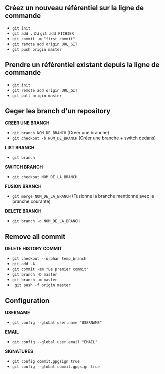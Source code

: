 ## Créez un nouveau référentiel sur la ligne de commande

- `git init`
- `git add .` ou `git add FICHIER`
- `git commit -m "first commit"`
- `git remote add origin URL_GIT`
- `git push origin master`


## Prendre un référentiel existant depuis la ligne de commande

- `git init`
- `git remote add origin URL_GIT`
- `git pull origin master`


## Geger les branch d'un repository

**CREER UNE BRANCH**

- `git branch NOM_DE_BRANCH` (Créer une branche)
- `git checkout -b NOM_DE_BRANCH` (Créer une branche + switch dedans)

**LIST BRANCH**

- `git branch`

**SWITCH BRANCH**

- `git checkout NOM_DE_LA_BRANCH`

**FUSION BRANCH**

- `git merge NOM_DE_LA_BRANCH` (Fusionne la branche mentionné avec la branche courante)

**DELETE BRANCH**

- `git branch -d NOM_DE_LA_BRANCH`


## Remove all commit

**DELETE HISTORY COMMIT**

- `git checkout --orphan temp_branch`
- `git add -A`
- `git commit -am "Le premier commit"`
- `git branch -D master`
- `git branch -m master`
- ` git push -f origin master`


## Configuration

**USERNAME**

- `git config --global user.name "USERNAME"`

**EMAIL**

- `git config --global user.email "EMAIL"`

**SIGNATURES**

- `git config commit.gpgsign true`
- `git config --global commit.gpgsign true`
